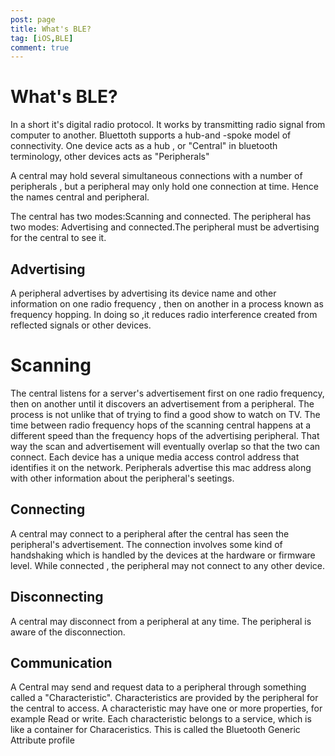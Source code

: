 ```yaml
---
post: page
title: What's BLE?
tag: [iOS,BLE]
comment: true
---
```

# What's BLE?


In a short it's digital radio protocol.
It works by transmitting radio signal from computer to another.
Bluettoth supports a hub-and -spoke model of connectivity.
One device acts as a hub , or "Central" in bluetooth terminology, other devices acts as "Peripherals"

A central may hold several simultaneous connections with a number of peripherals , but a peripheral may only hold one connection at time.
Hence the names central and peripheral.

The central has two modes:Scanning and connected.
The peripheral has two modes: Advertising and connected.The peripheral must be advertising for the central to see it.
## Advertising
A peripheral advertises by advertising its  device name and other information on one radio frequency , then on another in a process known as frequency hopping.
In doing so ,it reduces radio interference created from reflected signals or other devices.
# Scanning
The central listens for a server's advertisement first on one radio frequency, then on another until it discovers an advertisement from a
peripheral. The process is not unlike that of trying to find a good show to watch on TV.
The time between radio frequency hops of the scanning central happens at a different speed than the frequency hops of the advertising peripheral.
That way the scan and advertisement will eventually overlap so that the two can connect.
Each device has a unique media access control address that identifies it on the network. Peripherals advertise this mac address along with
other information about the peripheral's seetings.

## Connecting 
A central may connect to a peripheral after the central has seen the peripheral's advertisement.
The connection involves some kind of handshaking which is handled by the devices at the hardware or firmware level.
While connected , the peripheral may not connect to any other device.

## Disconnecting 
A central may disconnect from a peripheral at any time. The peripheral is aware of the disconnection.

## Communication

A Central may send and request data to a peripheral through something called a "Characteristic".
Characteristics are provided by the peripheral for the central to access.
A characteristic may have one or more properties, for example Read or write. Each characteristic belongs to a service, which is like
a container for Characeristics. This is called the Bluetooth Generic Attribute profile
